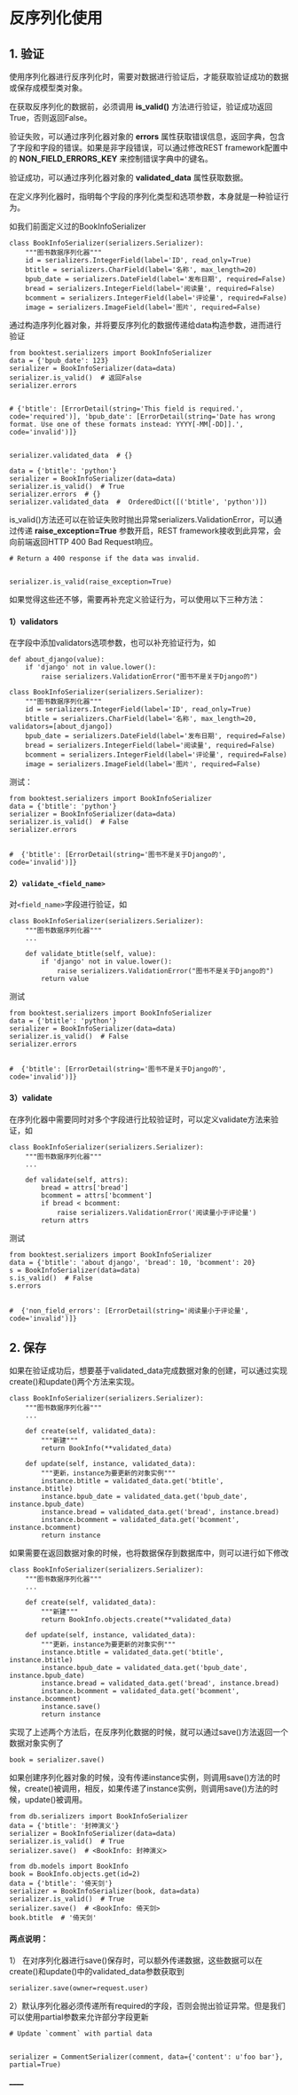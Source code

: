 

  
  
# 反序列化使用
  
  

  
  
## 1\. 验证
  
  

使用序列化器进行反序列化时，需要对数据进行验证后，才能获取验证成功的数据或保存成模型类对象。

在获取反序列化的数据前，必须调用 **is_valid()** 方法进行验证，验证成功返回True，否则返回False。

验证失败，可以通过序列化器对象的 **errors** 属性获取错误信息，返回字典，包含了字段和字段的错误。如果是非字段错误，可以通过修改REST
framework配置中的 **NON_FIELD_ERRORS_KEY** 来控制错误字典中的键名。

验证成功，可以通过序列化器对象的 **validated_data** 属性获取数据。

在定义序列化器时，指明每个字段的序列化类型和选项参数，本身就是一种验证行为。

如我们前面定义过的BookInfoSerializer

    
    
    class BookInfoSerializer(serializers.Serializer):
        """图书数据序列化器"""
        id = serializers.IntegerField(label='ID', read_only=True)
        btitle = serializers.CharField(label='名称', max_length=20)
        bpub_date = serializers.DateField(label='发布日期', required=False)
        bread = serializers.IntegerField(label='阅读量', required=False)
        bcomment = serializers.IntegerField(label='评论量', required=False)
        image = serializers.ImageField(label='图片', required=False)
    

通过构造序列化器对象，并将要反序列化的数据传递给data构造参数，进而进行验证

    
    
    from booktest.serializers import BookInfoSerializer
    data = {'bpub_date': 123}
    serializer = BookInfoSerializer(data=data)
    serializer.is_valid()  # 返回False
    serializer.errors
  
  
    # {'btitle': [ErrorDetail(string='This field is required.', code='required')], 'bpub_date': [ErrorDetail(string='Date has wrong format. Use one of these formats instead: YYYY[-MM[-DD]].', code='invalid')]}
  
  
    serializer.validated_data  # {}
    
    data = {'btitle': 'python'}
    serializer = BookInfoSerializer(data=data)
    serializer.is_valid()  # True
    serializer.errors  # {}
    serializer.validated_data  #  OrderedDict([('btitle', 'python')])
    

is_valid()方法还可以在验证失败时抛出异常serializers.ValidationError，可以通过传递
**raise_exception=True** 参数开启，REST framework接收到此异常，会向前端返回HTTP 400 Bad
Request响应。

    
    
  
  
    # Return a 400 response if the data was invalid.
  
  
    serializer.is_valid(raise_exception=True)
    

如果觉得这些还不够，需要再补充定义验证行为，可以使用以下三种方法：

  
  
#### 1）validators
  
  

在字段中添加validators选项参数，也可以补充验证行为，如

    
    
    def about_django(value):
        if 'django' not in value.lower():
            raise serializers.ValidationError("图书不是关于Django的")
    
    class BookInfoSerializer(serializers.Serializer):
        """图书数据序列化器"""
        id = serializers.IntegerField(label='ID', read_only=True)
        btitle = serializers.CharField(label='名称', max_length=20, validators=[about_django])
        bpub_date = serializers.DateField(label='发布日期', required=False)
        bread = serializers.IntegerField(label='阅读量', required=False)
        bcomment = serializers.IntegerField(label='评论量', required=False)
        image = serializers.ImageField(label='图片', required=False)
    

测试：

    
    
    from booktest.serializers import BookInfoSerializer
    data = {'btitle': 'python'}
    serializer = BookInfoSerializer(data=data)
    serializer.is_valid()  # False   
    serializer.errors
  
  
    #  {'btitle': [ErrorDetail(string='图书不是关于Django的', code='invalid')]}
  
  
    

  
  
#### 2）`validate_<field_name>`
  
  

对`<field_name>`字段进行验证，如

    
    
    class BookInfoSerializer(serializers.Serializer):
        """图书数据序列化器"""
        ...
    
        def validate_btitle(self, value):
            if 'django' not in value.lower():
                raise serializers.ValidationError("图书不是关于Django的")
            return value
    

测试

    
    
    from booktest.serializers import BookInfoSerializer
    data = {'btitle': 'python'}
    serializer = BookInfoSerializer(data=data)
    serializer.is_valid()  # False   
    serializer.errors
  
  
    #  {'btitle': [ErrorDetail(string='图书不是关于Django的', code='invalid')]}
  
  
    

  
  
#### 3）validate
  
  

在序列化器中需要同时对多个字段进行比较验证时，可以定义validate方法来验证，如

    
    
    class BookInfoSerializer(serializers.Serializer):
        """图书数据序列化器"""
        ...
    
        def validate(self, attrs):
            bread = attrs['bread']
            bcomment = attrs['bcomment']
            if bread < bcomment:
                raise serializers.ValidationError('阅读量小于评论量')
            return attrs
    

测试

    
    
    from booktest.serializers import BookInfoSerializer
    data = {'btitle': 'about django', 'bread': 10, 'bcomment': 20}
    s = BookInfoSerializer(data=data)
    s.is_valid()  # False
    s.errors
  
  
    #  {'non_field_errors': [ErrorDetail(string='阅读量小于评论量', code='invalid')]}
  
  
    

  
  
## 2\. 保存
  
  

如果在验证成功后，想要基于validated_data完成数据对象的创建，可以通过实现create()和update()两个方法来实现。

    
    
    class BookInfoSerializer(serializers.Serializer):
        """图书数据序列化器"""
        ...
    
        def create(self, validated_data):
            """新建"""
            return BookInfo(**validated_data)
    
        def update(self, instance, validated_data):
            """更新，instance为要更新的对象实例"""
            instance.btitle = validated_data.get('btitle', instance.btitle)
            instance.bpub_date = validated_data.get('bpub_date', instance.bpub_date)
            instance.bread = validated_data.get('bread', instance.bread)
            instance.bcomment = validated_data.get('bcomment', instance.bcomment)
            return instance
    

如果需要在返回数据对象的时候，也将数据保存到数据库中，则可以进行如下修改

    
    
    class BookInfoSerializer(serializers.Serializer):
        """图书数据序列化器"""
        ...
    
        def create(self, validated_data):
            """新建"""
            return BookInfo.objects.create(**validated_data)
    
        def update(self, instance, validated_data):
            """更新，instance为要更新的对象实例"""
            instance.btitle = validated_data.get('btitle', instance.btitle)
            instance.bpub_date = validated_data.get('bpub_date', instance.bpub_date)
            instance.bread = validated_data.get('bread', instance.bread)
            instance.bcomment = validated_data.get('bcomment', instance.bcomment)
            instance.save()
            return instance
    

实现了上述两个方法后，在反序列化数据的时候，就可以通过save()方法返回一个数据对象实例了

    
    
    book = serializer.save()
    

如果创建序列化器对象的时候，没有传递instance实例，则调用save()方法的时候，create()被调用，相反，如果传递了instance实例，则调用save()方法的时候，update()被调用。

    
    
    from db.serializers import BookInfoSerializer
    data = {'btitle': '封神演义'}
    serializer = BookInfoSerializer(data=data)
    serializer.is_valid()  # True
    serializer.save()  # <BookInfo: 封神演义>
    
    from db.models import BookInfo
    book = BookInfo.objects.get(id=2)
    data = {'btitle': '倚天剑'}
    serializer = BookInfoSerializer(book, data=data)
    serializer.is_valid()  # True
    serializer.save()  # <BookInfo: 倚天剑>
    book.btitle  # '倚天剑'
    

  
  
#### 两点说明：
  
  

1） 在对序列化器进行save()保存时，可以额外传递数据，这些数据可以在create()和update()中的validated_data参数获取到

    
    
    serializer.save(owner=request.user)
    

2）默认序列化器必须传递所有required的字段，否则会抛出验证异常。但是我们可以使用partial参数来允许部分字段更新

    
    
  
  
    # Update `comment` with partial data
  
  
    serializer = CommentSerializer(comment, data={'content': u'foo bar'}, partial=True)
    

[__](../C03-Serializer/Serializing.html)[__](../C03-Serializer/ModelSerializer.html)

